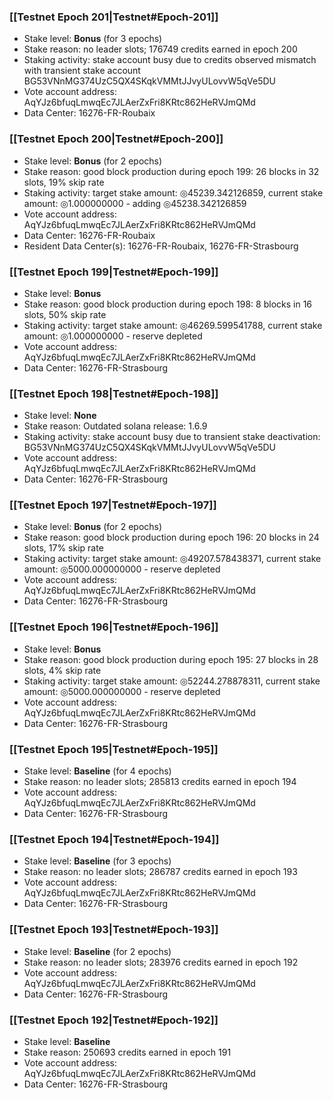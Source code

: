 ### [[Testnet Epoch 201|Testnet#Epoch-201]]
* Stake level: **Bonus** (for 3 epochs)
* Stake reason: no leader slots; 176749 credits earned in epoch 200
* Staking activity: stake account busy due to credits observed mismatch with transient stake account BG53VNnMG374UzC5QX4SKqkVMMtJJvyULovvW5qVe5DU
* Vote account address: AqYJz6bfuqLmwqEc7JLAerZxFri8KRtc862HeRVJmQMd
* Data Center: 16276-FR-Roubaix
### [[Testnet Epoch 200|Testnet#Epoch-200]]
* Stake level: **Bonus** (for 2 epochs)
* Stake reason: good block production during epoch 199: 26 blocks in 32 slots, 19% skip rate
* Staking activity: target stake amount: ◎45239.342126859, current stake amount: ◎1.000000000 - adding ◎45238.342126859
* Vote account address: AqYJz6bfuqLmwqEc7JLAerZxFri8KRtc862HeRVJmQMd
* Data Center: 16276-FR-Roubaix
* Resident Data Center(s): 16276-FR-Roubaix, 16276-FR-Strasbourg
### [[Testnet Epoch 199|Testnet#Epoch-199]]
* Stake level: **Bonus**
* Stake reason: good block production during epoch 198: 8 blocks in 16 slots, 50% skip rate
* Staking activity: target stake amount: ◎46269.599541788, current stake amount: ◎1.000000000 - reserve depleted
* Vote account address: AqYJz6bfuqLmwqEc7JLAerZxFri8KRtc862HeRVJmQMd
* Data Center: 16276-FR-Strasbourg
### [[Testnet Epoch 198|Testnet#Epoch-198]]
* Stake level: **None**
* Stake reason: Outdated solana release: 1.6.9
* Staking activity: stake account busy due to transient stake deactivation: BG53VNnMG374UzC5QX4SKqkVMMtJJvyULovvW5qVe5DU
* Vote account address: AqYJz6bfuqLmwqEc7JLAerZxFri8KRtc862HeRVJmQMd
* Data Center: 16276-FR-Strasbourg
### [[Testnet Epoch 197|Testnet#Epoch-197]]
* Stake level: **Bonus** (for 2 epochs)
* Stake reason: good block production during epoch 196: 20 blocks in 24 slots, 17% skip rate
* Staking activity: target stake amount: ◎49207.578438371, current stake amount: ◎5000.000000000 - reserve depleted
* Vote account address: AqYJz6bfuqLmwqEc7JLAerZxFri8KRtc862HeRVJmQMd
* Data Center: 16276-FR-Strasbourg
### [[Testnet Epoch 196|Testnet#Epoch-196]]
* Stake level: **Bonus**
* Stake reason: good block production during epoch 195: 27 blocks in 28 slots, 4% skip rate
* Staking activity: target stake amount: ◎52244.278878311, current stake amount: ◎5000.000000000 - reserve depleted
* Vote account address: AqYJz6bfuqLmwqEc7JLAerZxFri8KRtc862HeRVJmQMd
* Data Center: 16276-FR-Strasbourg
### [[Testnet Epoch 195|Testnet#Epoch-195]]
* Stake level: **Baseline** (for 4 epochs)
* Stake reason: no leader slots; 285813 credits earned in epoch 194
* Vote account address: AqYJz6bfuqLmwqEc7JLAerZxFri8KRtc862HeRVJmQMd
* Data Center: 16276-FR-Strasbourg
### [[Testnet Epoch 194|Testnet#Epoch-194]]
* Stake level: **Baseline** (for 3 epochs)
* Stake reason: no leader slots; 286787 credits earned in epoch 193
* Vote account address: AqYJz6bfuqLmwqEc7JLAerZxFri8KRtc862HeRVJmQMd
* Data Center: 16276-FR-Strasbourg
### [[Testnet Epoch 193|Testnet#Epoch-193]]
* Stake level: **Baseline** (for 2 epochs)
* Stake reason: no leader slots; 283976 credits earned in epoch 192
* Vote account address: AqYJz6bfuqLmwqEc7JLAerZxFri8KRtc862HeRVJmQMd
* Data Center: 16276-FR-Strasbourg
### [[Testnet Epoch 192|Testnet#Epoch-192]]
* Stake level: **Baseline**
* Stake reason: 250693 credits earned in epoch 191
* Vote account address: AqYJz6bfuqLmwqEc7JLAerZxFri8KRtc862HeRVJmQMd
* Data Center: 16276-FR-Strasbourg